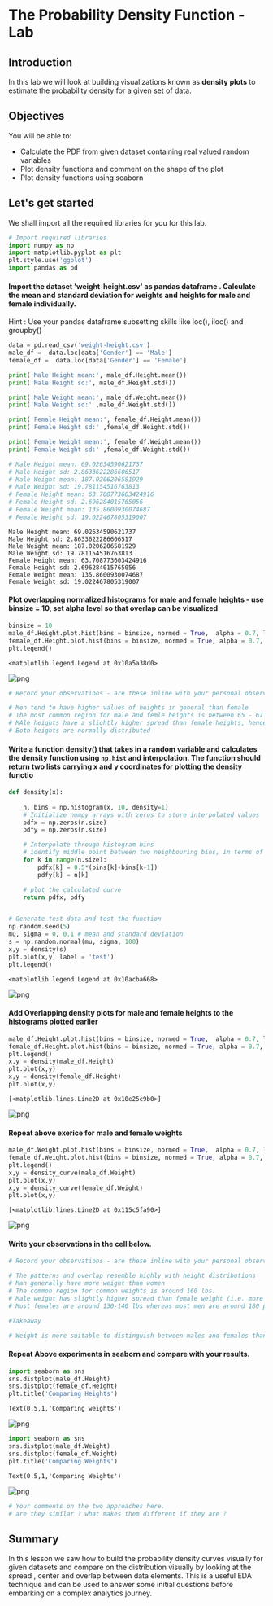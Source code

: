 
# The Probability Density Function - Lab

## Introduction
In this lab we will look at building visualizations known as **density plots** to estimate the probability density for a given set of data. 

## Objectives

You will be able to:

* Calculate the PDF from given dataset containing real valued random variables
* Plot density functions and comment on the shape of the plot
* Plot density functions using seaborn

## Let's get started

We shall import all the required libraries for you for this lab. 


```python
# Import required libraries
import numpy as np
import matplotlib.pyplot as plt
plt.style.use('ggplot')
import pandas as pd 
```

#### Import the dataset 'weight-height.csv' as pandas dataframe . Calculate the mean and standard deviation for weights and heights for male and female individually. 

Hint : Use your pandas dataframe subsetting skills like loc(), iloc() and groupby()


```python
data = pd.read_csv('weight-height.csv')
male_df =  data.loc[data['Gender'] == 'Male']
female_df =  data.loc[data['Gender'] == 'Female']

print('Male Height mean:', male_df.Height.mean())
print('Male Height sd:', male_df.Height.std())      

print('Male Weight mean:', male_df.Weight.mean())
print('Male Weight sd:' ,male_df.Weight.std())   

print('Female Height mean:', female_df.Height.mean())
print('Female Height sd:' ,female_df.Height.std())      

print('Female Weight mean:', female_df.Weight.mean())
print('Female Weight sd:' ,female_df.Weight.std())   

# Male Height mean: 69.02634590621737
# Male Height sd: 2.8633622286606517
# Male Weight mean: 187.0206206581929
# Male Weight sd: 19.781154516763813
# Female Height mean: 63.708773603424916
# Female Height sd: 2.696284015765056
# Female Weight mean: 135.8600930074687
# Female Weight sd: 19.022467805319007
```

    Male Height mean: 69.02634590621737
    Male Height sd: 2.8633622286606517
    Male Weight mean: 187.0206206581929
    Male Weight sd: 19.781154516763813
    Female Height mean: 63.708773603424916
    Female Height sd: 2.696284015765056
    Female Weight mean: 135.8600930074687
    Female Weight sd: 19.022467805319007


#### Plot overlapping normalized histograms for male and female heights - use binsize = 10, set alpha level so that overlap can be visualized


```python
binsize = 10
male_df.Height.plot.hist(bins = binsize, normed = True,  alpha = 0.7, label ="Male Height");
female_df.Height.plot.hist(bins = binsize, normed = True, alpha = 0.7, label = 'Female Height');
plt.legend()
```




    <matplotlib.legend.Legend at 0x10a5a38d0>




![png](index_files/index_5_1.png)



```python
# Record your observations - are these inline with your personal observations?

# Men tend to have higher values of heights in general than female
# The most common region for male and femle heights is between 65 - 67 inches (about 5 and a half feet)
# MAle heights have a slightly higher spread than female heights, hence the male heigh peak is slightly smaller than female height
# Both heights are normally distributed
```

#### Write a function density() that takes in a random variable and calculates the density function using `np.hist` and interpolation. The function should return two lists carrying x and y coordinates for plotting the density functio


```python
def density(x):
    
    n, bins = np.histogram(x, 10, density=1)
    # Initialize numpy arrays with zeros to store interpolated values
    pdfx = np.zeros(n.size)
    pdfy = np.zeros(n.size)

    # Interpolate through histogram bins 
    # identify middle point between two neighbouring bins, in terms of x and y coords
    for k in range(n.size):
        pdfx[k] = 0.5*(bins[k]+bins[k+1])
        pdfy[k] = n[k]

    # plot the calculated curve
    return pdfx, pdfy


# Generate test data and test the function
np.random.seed(5)
mu, sigma = 0, 0.1 # mean and standard deviation
s = np.random.normal(mu, sigma, 100)
x,y = density(s)
plt.plot(x,y, label = 'test')
plt.legend()
```




    <matplotlib.legend.Legend at 0x10acba668>




![png](index_files/index_8_1.png)


#### Add Overlapping density plots for male and female heights to the histograms plotted earlier


```python
male_df.Height.plot.hist(bins = binsize, normed = True,  alpha = 0.7, label ="Male Height");
female_df.Height.plot.hist(bins = binsize, normed = True, alpha = 0.7, label = 'Female Height');
plt.legend()
x,y = density(male_df.Height)
plt.plot(x,y)
x,y = density(female_df.Height)
plt.plot(x,y)
```




    [<matplotlib.lines.Line2D at 0x10e25c9b0>]




![png](index_files/index_10_1.png)


#### Repeat above exerice for male and female weights


```python
male_df.Weight.plot.hist(bins = binsize, normed = True,  alpha = 0.7, label ="Male weight");
female_df.Weight.plot.hist(bins = binsize, normed = True, alpha = 0.7, label = 'Female weight');
plt.legend()
x,y = density_curve(male_df.Weight)
plt.plot(x,y)
x,y = density_curve(female_df.Weight)
plt.plot(x,y)
```




    [<matplotlib.lines.Line2D at 0x115c5fa90>]




![png](index_files/index_12_1.png)


#### Write your observations in the cell below.


```python
# Record your observations - are these inline with your personal observations?

# The patterns and overlap resemble highly with height distributions
# Man generally have more weight than women
# The common region for common weights is around 160 lbs. 
# Male weight has slightly higher spread than female weight (i.e. more variation)
# Most females are around 130-140 lbs whereas most men are around 180 pounds. 

#Takeaway

# Weight is more suitable to distinguish between males and females than height
```

#### Repeat Above experiments in seaborn and compare with your results. 


```python
import seaborn as sns
sns.distplot(male_df.Height)
sns.distplot(female_df.Height)
plt.title('Comparing Heights')
```




    Text(0.5,1,'Comparing weights')




![png](index_files/index_16_1.png)



```python
import seaborn as sns
sns.distplot(male_df.Weight)
sns.distplot(female_df.Weight)
plt.title('Comparing Weights')
```




    Text(0.5,1,'Comparing Weights')




![png](index_files/index_17_1.png)



```python
# Your comments on the two approaches here. 
# are they similar ? what makes them different if they are ?
```

## Summary

In this lesson we saw how to build the probability density curves visually for given datasets and compare on the distribution visually by looking at the spread , center and overlap between data elements. This is a useful EDA technique and can be used to answer some initial questions before embarking on a complex analytics journey.
